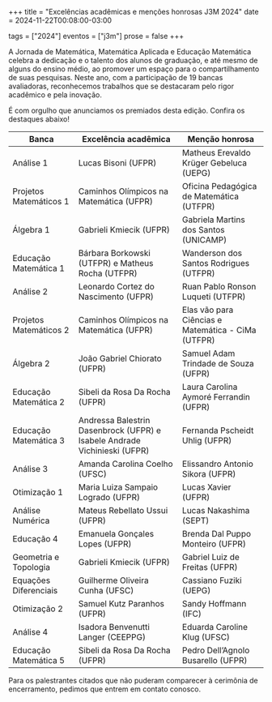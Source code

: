 +++
title = "Excelências acadêmicas e menções honrosas J3M 2024"
date = 2024-11-22T00:08:00-03:00

tags = ["2024"]
eventos = ["j3m"]
prose = false
+++

A Jornada de Matemática, Matemática Aplicada e Educação Matemática celebra a dedicação e o talento dos alunos de graduação, e até mesmo de alguns do ensino médio, ao promover um espaço para o compartilhamento de suas pesquisas. Neste ano, com a participação de 19 bancas avaliadoras, reconhecemos trabalhos que se destacaram pelo rigor acadêmico e pela inovação.

É com orgulho que anunciamos os premiados desta edição. Confira os destaques abaixo!

| Banca                  | Excelência acadêmica                                                     | Menção honrosa                                     |
|------------------------|--------------------------------------------------------------------------|----------------------------------------------------|
| Análise 1              | Lucas Bisoni (UFPR)                                                      | Matheus Erevaldo Krüger Gebeluca (UEPG)            |
| Projetos Matemáticos 1 | Caminhos Olímpicos na Matemática (UFPR)                                  | Oficina Pedagógica de Matemática (UTFPR)           |
| Álgebra 1              | Gabrieli Kmiecik (UFPR)                                                  | Gabriela Martins dos Santos (UNICAMP)              |
| Educação Matemática 1  | Bárbara Borkowski (UTFPR) e Matheus Rocha (UTFPR)                         | Wanderson dos Santos Rodrigues (UTFPR)             |
| Análise 2              | Leonardo Cortez do Nascimento (UFPR)                                     | Ruan Pablo Ronson Luqueti (UTFPR)                  |
| Projetos Matemáticos 2 | Caminhos Olímpicos na Matemática (UFPR)                                  | Elas vão para Ciências e Matemática - CiMa (UTFPR) |
| Álgebra 2              | João Gabriel Chiorato (UFPR)                                             | Samuel Adam Trindade de Souza (UFPR)               |
| Educação Matemática 2  | Sibeli da Rosa Da Rocha (UFPR)                                           | Laura Carolina Aymoré Ferrandin (UFPR)             |
| Educação Matemática 3  | Andressa Balestrin Dasenbrock (UFPR) e Isabele Andrade Vichinieski (UFPR)| Fernanda Pscheidt Uhlig (UFPR)                     |
| Análise 3              | Amanda Carolina Coelho (UFSC)                                            | Elissandro Antonio Sikora (UFPR)                   |
| Otimização 1           | Maria Luiza Sampaio Logrado (UFPR)                                       | Lucas Xavier (UFPR)                                |
| Análise Numérica       | Mateus Rebellato Ussui (UFPR)                                            | Lucas Nakashima (SEPT)                             |
| Educação 4             | Emanuela Gonçales Lopes (UFPR)                                           | Brenda Dal Puppo Monteiro (UFPR)                   |
| Geometria e Topologia  | Gabrieli Kmiecik (UFPR)                                                  | Gabriel Luiz de Freitas (UFPR)                     |
| Equações Diferenciais  | Guilherme Oliveira Cunha (UFSC)                                          | Cassiano Fuziki (UEPG)                             |
| Otimização 2           | Samuel Kutz Paranhos (UFPR)                                              | Sandy Hoffmann (IFC)                               |
| Análise 4              | Isadora Benvenutti Langer (CEEPPG)                                       | Eduarda Caroline Klug (UFSC)                       |
| Educação Matemática 5  | Sibeli da Rosa Da Rocha (UFPR)                                           | Pedro Dell’Agnolo Busarello (UFPR)                 |

Para os palestrantes citados que não puderam comparecer à cerimônia de encerramento, pedimos que entrem em contato conosco.